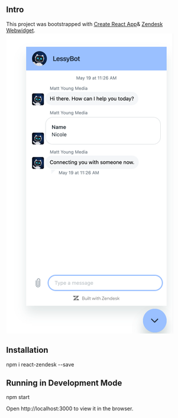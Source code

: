 ## Intro

This project was bootstrapped with [Create React App](https://github.com/facebook/create-react-app)& [Zendesk Webwidget](https://developer.zendesk.com/api-reference).
![ChatBot.png](ChatBot.png)
## Installation

npm i react-zendesk --save

## Running in Development Mode

npm start 

Open http://localhost:3000 to view it in the browser.

